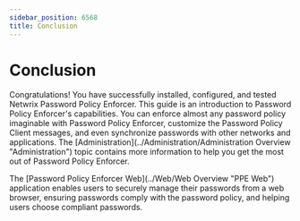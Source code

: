 ```yaml
---
sidebar_position: 6568
title: Conclusion
---
```


# Conclusion

Congratulations! You have successfully installed, configured, and tested Netwrix Password Policy Enforcer. This guide is an introduction to Password Policy Enforcer's capabilities. You can enforce almost any password policy imaginable with Password Policy Enforcer, customize the Password Policy Client messages, and even synchronize passwords with other networks and applications. The [Administration](../Administration/Administration Overview "Administration") topic contains more information to help you get the most out of Password Policy Enforcer.

The [Password Policy Enforcer Web](../Web/Web Overview "PPE Web") application enables users to securely manage their passwords from a web browser, ensuring passwords comply with the password policy, and helping users choose compliant passwords.